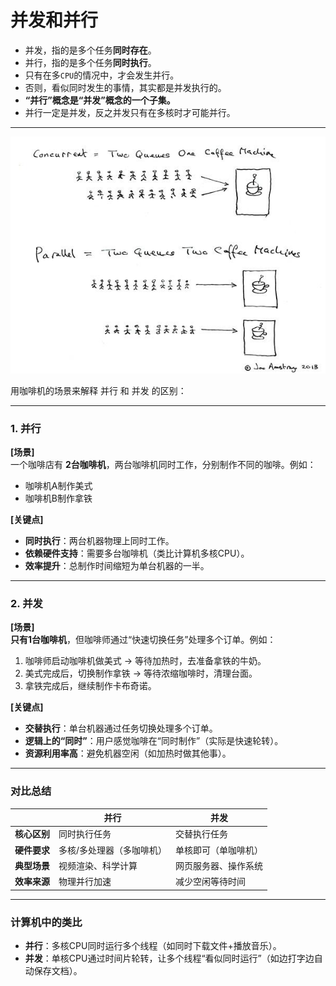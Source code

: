 # 并发和并行

- 并发，指的是多个任务**同时存在**。 
- 并行，指的是多个任务**同时执行**。 
- 只有在多`CPU`的情况中，才会发生并行。 
- 否则，看似同时发生的事情，其实都是并发执行的。
- **“并行”概念是“并发”概念的一个子集。**
- 并行一定是并发，反之并发只有在多核时才可能并行。
---

![并发和并行](./images/concurrency-parallelism/1.jpg)

用咖啡机的场景来解释 并行 和 并发 的区别：

---

### 1. 并行
**[场景]**  
一个咖啡店有 **2台咖啡机**，两台咖啡机同时工作，分别制作不同的咖啡。例如：
- 咖啡机A制作美式
- 咖啡机B制作拿铁

**[关键点]**  
- **同时执行**：两台机器物理上同时工作。
- **依赖硬件支持**：需要多台咖啡机（类比计算机多核CPU）。
- **效率提升**：总制作时间缩短为单台机器的一半。

---

### 2. 并发
**[场景]**  
**只有1台咖啡机**，但咖啡师通过“快速切换任务”处理多个订单。例如：
1. 咖啡师启动咖啡机做美式 → 等待加热时，去准备拿铁的牛奶。
2. 美式完成后，切换制作拿铁 → 等待浓缩咖啡时，清理台面。
3. 拿铁完成后，继续制作卡布奇诺。

**[关键点]**  
- **交替执行**：单台机器通过任务切换处理多个订单。
- **逻辑上的“同时”**：用户感觉咖啡在“同时制作”（实际是快速轮转）。
- **资源利用率高**：避免机器空闲（如加热时做其他事）。

---

### 对比总结
|                | 并行       | 并发       |
|----------------|--------------------------|--------------------------|
| **核心区别**   | 同时执行任务             | 交替执行任务             |
| **硬件要求**   | 多核/多处理器（多咖啡机）| 单核即可（单咖啡机）     |
| **典型场景**   | 视频渲染、科学计算       | 网页服务器、操作系统     |
| **效率来源**   | 物理并行加速             | 减少空闲等待时间         |

---

### **计算机中的类比**
- **并行**：多核CPU同时运行多个线程（如同时下载文件+播放音乐）。
- **并发**：单核CPU通过时间片轮转，让多个线程“看似同时运行”（如边打字边自动保存文档）。